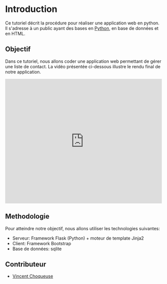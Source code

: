 # Introduction

Ce tutoriel décrit la procédure pour réaliser une application web en python. Il s'adresse à un public ayant des bases en [Python](https://vincentchoqueuse.gitbooks.io/gitbook-python/content/), en base de données et en HTML.

## Objectif

Dans ce tutoriel, nous allons coder une application web permettant de gérer une liste de contact. 
La vidéo présentée ci-dessous illustre le rendu final de notre application.

<iframe width="100%" height="400" src="https://www.youtube.com/embed/3TWU1YbLeGA?rel=0" frameborder="0" allowfullscreen></iframe>


## Methodologie

Pour atteindre notre objectif, nous allons utiliser les technologies suivantes:
* Serveur: Framework Flask (Python) + moteur de template Jinja2 
* Client: Framework Bootstrap
* Base de données: sqlite


## Contributeur

* [Vincent Choqueuse](https://www.v-choqueuse.com)





